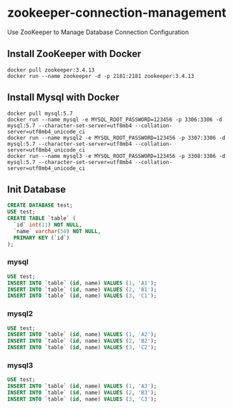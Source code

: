 # zookeeper-connection-management
Use ZooKeeper to Manage Database Connection Configuration

## Install ZooKeeper with Docker  
```
docker pull zookeeper:3.4.13
docker run --name zookeeper -d -p 2181:2181 zookeeper:3.4.13
```

## Install Mysql with Docker
```
docker pull mysql:5.7
docker run --name mysql -e MYSQL_ROOT_PASSWORD=123456 -p 3306:3306 -d mysql:5.7 --character-set-server=utf8mb4 --collation-server=utf8mb4_unicode_ci
docker run --name mysql2 -e MYSQL_ROOT_PASSWORD=123456 -p 3307:3306 -d mysql:5.7 --character-set-server=utf8mb4 --collation-server=utf8mb4_unicode_ci
docker run --name mysql3 -e MYSQL_ROOT_PASSWORD=123456 -p 3308:3306 -d mysql:5.7 --character-set-server=utf8mb4 --collation-server=utf8mb4_unicode_ci
```

## Init Database
``` sql
CREATE DATABASE test;
USE test;
CREATE TABLE `table` (
  `id` int(11) NOT NULL,
  `name` varchar(50) NOT NULL,
  PRIMARY KEY (`id`)
);
```

### mysql
``` sql
USE test;
INSERT INTO `table` (id, name) VALUES (1, 'A1');
INSERT INTO `table` (id, name) VALUES (2, 'B1');
INSERT INTO `table` (id, name) VALUES (3, 'C1');
```

### mysql2
``` sql
USE test;
INSERT INTO `table` (id, name) VALUES (1, 'A2');
INSERT INTO `table` (id, name) VALUES (2, 'B2');
INSERT INTO `table` (id, name) VALUES (3, 'C2');
```

### mysql3
``` sql
USE test;
INSERT INTO `table` (id, name) VALUES (1, 'A3');
INSERT INTO `table` (id, name) VALUES (2, 'B3');
INSERT INTO `table` (id, name) VALUES (3, 'C3');
```
